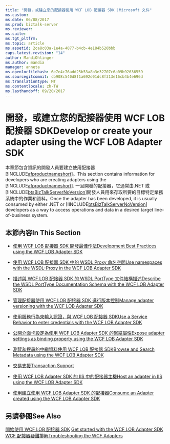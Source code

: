 ```yaml
---
title: "開發，或建立您的配接器使用 WCF LOB 配接器 SDK |Microsoft 文件"
ms.custom: 
ms.date: 06/08/2017
ms.prod: biztalk-server
ms.reviewer: 
ms.suite: 
ms.tgt_pltfrm: 
ms.topic: article
ms.assetid: 2ca8c03a-1e4a-4077-b4cb-4e184b520bbb
caps.latest.revision: "14"
author: MandiOhlinger
ms.author: mandia
manager: anneta
ms.openlocfilehash: 6e7e4c76add25b53a8b3e32707c6a09b92636559
ms.sourcegitcommit: cb908c540d8f1a692d01dc8f313e16cb4b4e696d
ms.translationtype: MT
ms.contentlocale: zh-TW
ms.lasthandoff: 09/20/2017
---
```

# <a name="develop-or-create-your-adapter-using-the-wcf-lob-adapter-sdk"></a><span data-ttu-id="46e6a-102">開發，或建立您的配接器使用 WCF LOB 配接器 SDK</span><span class="sxs-lookup"><span data-stu-id="46e6a-102">Develop or create your adapter using the WCF LOB Adapter SDK</span></span>
<span data-ttu-id="46e6a-103">本章節包含資訊的開發人員要建立使用配接器[!INCLUDE[afproductnameshort](../../includes/afproductnameshort-md.md)]。</span><span class="sxs-lookup"><span data-stu-id="46e6a-103">This section contains information for developers who are creating adapters using the [!INCLUDE[afproductnameshort](../../includes/afproductnameshort-md.md)].</span></span> <span data-ttu-id="46e6a-104">一旦開發的配接器，它通常由.NET 或[!INCLUDE[btsBizTalkServerNoVersion](../../includes/btsbiztalkservernoversion-md.md)]開發人員用來存取所要的目標特定業務系統中的作業和資料。</span><span class="sxs-lookup"><span data-stu-id="46e6a-104">Once the adapter has been developed, it is usually consumed by either .NET or [!INCLUDE[btsBizTalkServerNoVersion](../../includes/btsbiztalkservernoversion-md.md)] developers as a way to access operations and data in a desired target line-of-business system.</span></span>  
  
## <a name="in-this-section"></a><span data-ttu-id="46e6a-105">本節內容</span><span class="sxs-lookup"><span data-stu-id="46e6a-105">In This Section</span></span>  
  
-   [<span data-ttu-id="46e6a-106">使用 WCF LOB 配接器 SDK 開發最佳作法</span><span class="sxs-lookup"><span data-stu-id="46e6a-106">Development Best Practices using the WCF LOB Adapter SDK</span></span>](../../adapters-and-accelerators/wcf-lob-adapter-sdk/development-best-practices-using-the-wcf-lob-adapter-sdk.md)  
  
-   [<span data-ttu-id="46e6a-107">使用 WCF LOB 配接器 SDK 中的 WSDL Proxy 命名空間</span><span class="sxs-lookup"><span data-stu-id="46e6a-107">Use namespaces with the WSDL-Proxy in the WCF LOB Adapter SDK</span></span>](../../adapters-and-accelerators/wcf-lob-adapter-sdk/use-namespaces-with-the-wsdl-proxy-in-the-wcf-lob-adapter-sdk.md)  
  
-   [<span data-ttu-id="46e6a-108">描述與 WCF LOB 配接器 SDK 的 WSDL PortType 文件結構描述</span><span class="sxs-lookup"><span data-stu-id="46e6a-108">Describe the WSDL PortType Documentation Schema with the WCF LOB Adapter SDK</span></span>](../../adapters-and-accelerators/wcf-lob-adapter-sdk/describe-the-wsdl-porttype-documentation-schema-with-the-wcf-lob-adapter-sdk.md)  
  
-   [<span data-ttu-id="46e6a-109">管理配接器使用 WCF LOB 配接器 SDK 進行版本控制</span><span class="sxs-lookup"><span data-stu-id="46e6a-109">Manage adapter versioning with the WCF LOB Adapter SDK</span></span>](../../adapters-and-accelerators/wcf-lob-adapter-sdk/manage-adapter-versioning-with-the-wcf-lob-adapter-sdk.md)  
  
-   [<span data-ttu-id="46e6a-110">使用服務行為來輸入認證，與 WCF LOB 配接器 SDK</span><span class="sxs-lookup"><span data-stu-id="46e6a-110">Use a Service Behavior to enter credentials with the WCF LOB Adapter SDK</span></span>](../../adapters-and-accelerators/wcf-lob-adapter-sdk/use-a-service-behavior-to-enter-credentials-with-the-wcf-lob-adapter-sdk.md)  
  
-   [<span data-ttu-id="46e6a-111">公開介面卡設定為使用 WCF LOB Adapter SDK 的繫結屬性</span><span class="sxs-lookup"><span data-stu-id="46e6a-111">Expose adapter settings as binding property using the WCF LOB Adapter SDK</span></span>](../../adapters-and-accelerators/wcf-lob-adapter-sdk/expose-adapter-settings-as-a-binding-property-using-the-wcf-lob-adapter-sdk.md)  
  
-   [<span data-ttu-id="46e6a-112">瀏覽和搜尋的中繼資料使用 WCF LOB 配接器 SDK</span><span class="sxs-lookup"><span data-stu-id="46e6a-112">Browse and Search Metadata using the WCF LOB Adapter SDK</span></span>](../../adapters-and-accelerators/wcf-lob-adapter-sdk/browse-and-search-metadata-using-the-wcf-lob-adapter-sdk.md)  
  
-   [<span data-ttu-id="46e6a-113">交易支援</span><span class="sxs-lookup"><span data-stu-id="46e6a-113">Transaction Support</span></span>](../../core/transaction-support.md)  
  
-   [<span data-ttu-id="46e6a-114">使用 WCF LOB Adapter SDK 的 IIS 中的配接器主機</span><span class="sxs-lookup"><span data-stu-id="46e6a-114">Host an adapter in IIS using the WCF LOB Adapter SDK</span></span>](../../adapters-and-accelerators/wcf-lob-adapter-sdk/host-an-adapter-in-iis-using-the-wcf-lob-adapter-sdk.md) 
  
-   [<span data-ttu-id="46e6a-115">使用建立使用 WCF LOB Adapter SDK 的配接器</span><span class="sxs-lookup"><span data-stu-id="46e6a-115">Consume an Adapter created using the WCF LOB Adapter SDK</span></span>](../../adapters-and-accelerators/wcf-lob-adapter-sdk/consume-an-adapter-created-using-the-wcf-lob-adapter-sdk.md)  
  
## <a name="see-also"></a><span data-ttu-id="46e6a-116">另請參閱</span><span class="sxs-lookup"><span data-stu-id="46e6a-116">See Also</span></span>  
 <span data-ttu-id="46e6a-117">[開始使用 WCF LOB 配接器 SDK](../../adapters-and-accelerators/wcf-lob-adapter-sdk/get-started-with-the-with-the-wcf-lob-adapter-sdk.md) </span><span class="sxs-lookup"><span data-stu-id="46e6a-117">[Get started with the WCF LOB Adapter SDK](../../adapters-and-accelerators/wcf-lob-adapter-sdk/get-started-with-the-with-the-wcf-lob-adapter-sdk.md) </span></span>  
 [<span data-ttu-id="46e6a-118">WCF 配接器疑難排解</span><span class="sxs-lookup"><span data-stu-id="46e6a-118">Troubleshooting the WCF Adapters</span></span>](../../core/troubleshooting-the-wcf-adapters.md)